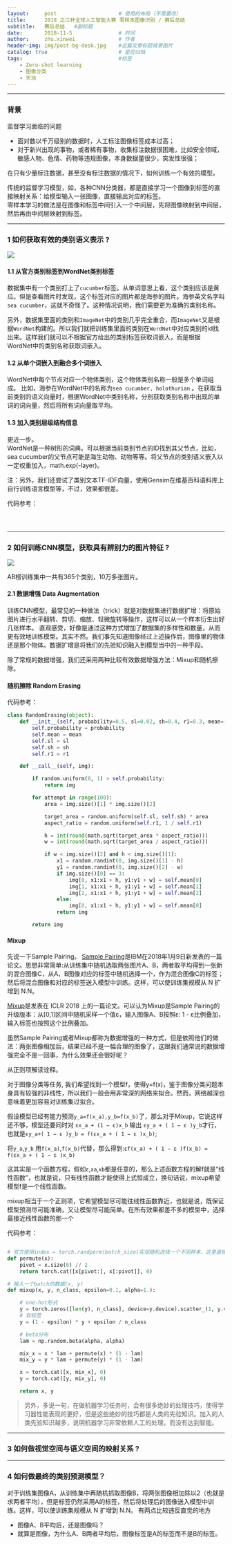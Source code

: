 ```yaml
---
layout:     post   				    # 使用的布局（不需要改）
title:     	2018 之江杯全球人工智能大赛 零样本图像识别 / 赛后总结
subtitle:   赛后总结   #副标题
date:       2018-11-5 				# 时间
author:     zhu.xinwei 		    	# 作者
header-img: img/post-bg-desk.jpg 	#这篇文章标题背景图片
catalog: true 						# 是否归档
tags:								#标签
    - Zero-shot learning
    - 图像分类
    - 天池
---
```


___
### 背景
监督学习面临的问题
- 面对数以千万级别的数据时，人工标注图像标签成本过高；
- 对于新兴出现的事物，或者稀有事物，收集标注数据很困难，比如安全领域，敏感人物、色情、药物等违规图像，本身数据量很少，突发性很强；

在只有少量标注数据，甚至没有标注数据的情况下，如何训练一个有效的模型。

传统的监督学习模型，如，各种CNN分类器，都是直接学习一个图像到标签的直接映射关系：给模型输入一张图像，直接输出对应的标签。  
零样本学习的做法是在图像和标签中间引入一个中间层，先将图像映射到中间层，然后再由中间层映射到标签。

___
### 1 如何获取有效的类别语义表示 ?

![](/img/zsl/semantic_embedding.PNG)

#### 1.1 从官方类别标签到WordNet类别标签
数据集中有一个类别打上了`cucumber`标签。从单词意思上看，这个类别应该是黄瓜。但是查看图片时发现，这个标签对应的图片都是海参的图片。海参英文名字叫`sea cucumber`，这就不奇怪了。这种情况说明，我们需要更为准确的类别名称。

另外，数据集里面的类别和`ImageNet`中的类别几乎完全重合，而`ImageNet`又是根据`WordNet`构建的。所以我们就把训练集里面的类别在`WordNet`中对应类别的id找出来。这样我们就可以不根据官方给出的类别标签获取词嵌入，而是根据WordNet中的类别名称获取词嵌入。

#### 1.2 从单个词嵌入到融合多个词嵌入
WordNet中每个节点对应一个物体类别，这个物体类别名称一般是多个单词组成。 比如，海参在WordNet中的名称为`sea cucumber, holothurian`
。在获取当前类别的语义向量时，根据WordNet中类别名称，分别获取类别名称中出现的单词的词向量，然后将所有词向量取平均。

#### 1.3 加入类别层级结构信息
更近一步。  
WordNet是一种树形的词典。可以根据当前类别节点的ID找到其父节点，比如，sea cucumber的父节点可能是海生动物、动物等等。将父节点的类别语义嵌入以一定权重加入，math.exp(-layer)。 


注：另外，我们还尝试了类别文本TF-IDF向量，使用Gensim在维基百科语料库上自行训练语言模型等，不过，效果都很差。


代码参考：

```python




```

___
### 2 如何训练CNN模型，获取具有辨别力的图片特征 ?

![](/img/zsl/training_cnn.PNG)

AB榜训练集中一共有365个类别，10万多张图片。


#### 2.1 数据增强 Data Augmentation
训练CNN模型，最常见的一种做法（trick）就是对数据集进行数据扩增：将原始图片进行水平翻转、剪切、缩放、轻微旋转等操作，这样可以从一个样本衍生出好几张样本。
直观感受，好像是通过这种方式增加了数据集的多样性和数量，从而更有效地训练模型。其实不然。我们事先知道图像经过上述操作后，图像里的物体还是那个物体。数据扩增是将我们的先验知识融入到模型当中的一种手段。

除了常规的数据增强，我们还采用两种比较有效数据增强方法：Mixup和随机擦除。

#### 随机擦除 Random Erasing




代码参考：

```python
class RandomErasing(object):
    def __init__(self, probability=0.5, sl=0.02, sh=0.4, r1=0.3, mean=[0.5, 0.5, 0.5]):
        self.probability = probability
        self.mean = mean
        self.sl = sl
        self.sh = sh
        self.r1 = r1

    def __call__(self, img):

        if random.uniform(0, 1) > self.probability:
            return img

        for attempt in range(100):
            area = img.size()[1] * img.size()[2]

            target_area = random.uniform(self.sl, self.sh) * area
            aspect_ratio = random.uniform(self.r1, 1 / self.r1)

            h = int(round(math.sqrt(target_area * aspect_ratio)))
            w = int(round(math.sqrt(target_area / aspect_ratio)))

            if w < img.size()[2] and h < img.size()[1]:
                x1 = random.randint(0, img.size()[1] - h)
                y1 = random.randint(0, img.size()[2] - w)
                if img.size()[0] == 3:
                    img[0, x1:x1 + h, y1:y1 + w] = self.mean[0]
                    img[1, x1:x1 + h, y1:y1 + w] = self.mean[1]
                    img[2, x1:x1 + h, y1:y1 + w] = self.mean[2]
                else:
                    img[0, x1:x1 + h, y1:y1 + w] = self.mean[0]
                return img

        return img

```

#### Mixup
先说一下Sample Pairing。 [Sample Pairing](https://arxiv.org/abs/1801.02929)是IBM在2018年1月9日新发表的一篇论文。思想非常简单:从训练集中随机选取两张图片A、B，两者取平均得到一张新的混合图像C，从A、B图像对应的标签中随机选择一个，作为混合图像C的标签；然后将混合图像和对应的标签送入模型中训练。这样，可以使训练集规模从 N 扩增到 N.N。

[Mixup](https://arxiv.org/abs/1710.09412)是发表在 ICLR 2018 上的一篇论文。可以认为Mixup是Sample Pairing的升级版本：从[0,1]区间中随机采样一个值ε，输入图像A、B按照ε: 1 - ε比例叠加，输入标签也按照这个比例叠加。

虽然Sample Pairing或者Mixup都称为数据增强的一种方式，但是依照他们的做法：两张图像相加后，结果已经不是一幅合理的图像了，这跟我们通常说的数据增强完全不是一回事，为什么效果还会很好呢？

从正则项解读诠释。  

对于图像分类等任务, 我们希望找到一个模型f，使得y=f(x)，鉴于图像分类问题本身具有较强的非线性，所以我们一般会用非常深的网络来拟合。然而，网络越深也意味着更加容易对训练集过拟合。

假设模型已经有能力预测`y_a=f(x_a),y_b=f(x_b)`了，那么对于Mixup，它说这样还不够，模型还要同时对 `εx_a + (1 − ε)x_b` 输出 `εy_a + ( 1 − ε )y_b`才行，也就是`εy_a+( 1 − ε )y_b = f(εx_a + ( 1 − ε )x_b)`;  

将`y_a`,`y_b` 用`f(x_a)`,`f(x_b)`代替，那么得到:`εf(x_a) + ( 1 − ε )f(x_b) = f(εx_a + ( 1 − ε )x_b)`  

这其实是一个函数方程，假如`ε`,`xa`,`xb`都是任意的，那么上述函数方程的解f就是“线性函数”，也就是说，只有线性函数才能使得上式恒成立，换句话说，mixup希望模型f是一个线性函数。

mixup相当于一个正则项，它希望模型尽可能往线性函数靠近，也就是说，既保证模型预测尽可能准确，又让模型尽可能简单。在所有效果都差不多的模型中，选择最接近线性函数的那一个

代码参考：
```python

# 官方使用index = torch.randperm(batch_size)实现随机选择一个不同样本，这里直接调换，最终结果应该一样
def permute(x):
    pivot = x.size(0) // 2
    return torch.cat([x[pivot:], x[:pivot]], 0)

# 输入一个batch的数据(x, y)
def mixup(x, y, n_class, epsilon=0.1, alpha=1.):

    # one-hot形式
    y = torch.zeros([len(y), n_class], device=y.device).scatter_(1, y.view(-1, 1), 1)
    # 软标签
    y = (1 - epsilon) * y + epsilon / n_class

    # beta分布
    lam = np.random.beta(alpha, alpha)

    mix_x = x * lam + permute(x) * (1 - lam)
    mix_y = y * lam + permute(y) * (1 - lam)

    x = torch.cat([x, mix_x], 0)
    y = torch.cat([y, mix_y], 0)

    return x, y
```

> 另外，多说一句，在做机器学习任务时，会有很多绝妙的处理技巧，使得学习器性能表现的更好，但是这些绝妙的技巧都是人类的先验知识。加入的人类先验知识越多，说明机器学习非常依赖人工的处理，而没有达到智能。



___
### 3 如何做视觉空间与语义空间的映射关系 ?


___
### 4 如何做最终的类别预测模型？



对于训练集图像A，从训练集中再随机抓取图像B，将两张图像相加除以2（也就是求两者平均），但是标签仍然采用A的标签，然后将处理后的图像送入模型中训练。这样，可以使训练集规模从 N 扩增到 N.N。 有两点比较违反直觉的地方

- 图像A、B平均后，还是图像吗？
- 就算是图像，为什么A、B两者平均后，图像标签是A的标签而不是B的标签。